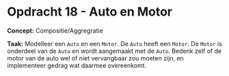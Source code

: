 # Opdracht 18 - Auto en Motor

**Concept:** Compositie/Aggregratie

**Taak:** Modelleer een `Auto` en een `Motor`. De `Auto` heeft een `Motor`. De `Motor` is onderdeel van de `Auto` en wordt aangemaakt met de `Auto`. Bedenk zelf of de motor van de auto wel of niet vervangbaar zou moeten zijn, en implementeer gedrag wat daarmee overeenkomt.
